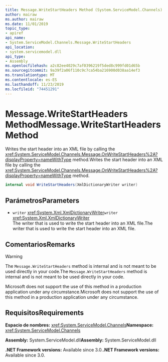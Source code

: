 ```yaml
---
title: Message.WriteStartHeaders Method (System.ServiceModel.Channels)
author: mairaw
ms.author: mairaw
ms.date: 11/01/2019
topic_type:
- apiref
api_name:
- System.ServiceModel.Channels.Message.WriteStartHeaders
api_location:
- system.servicemodel.dll
api_type:
- Assembly
ms.openlocfilehash: a2c82ee4029c7af0396219f5ded8c999fd01d65b
ms.sourcegitcommit: 9a39f2a06f110c9c7ca54ba216900d038aa14ef3
ms.translationtype: MT
ms.contentlocale: es-ES
ms.lasthandoff: 11/23/2019
ms.locfileid: "74451291"
---
```

# <a name="messagewritestartheaders-method"></a><span data-ttu-id="c3756-102">Message.WriteStartHeaders Method</span><span class="sxs-lookup"><span data-stu-id="c3756-102">Message.WriteStartHeaders Method</span></span>

<span data-ttu-id="c3756-103">Writes the start header into an XML file by calling the <xref:System.ServiceModel.Channels.Message.OnWriteStartHeaders%2A?displayProperty=nameWithType> method.</span><span class="sxs-lookup"><span data-stu-id="c3756-103">Writes the start header into an XML file by calling the <xref:System.ServiceModel.Channels.Message.OnWriteStartHeaders%2A?displayProperty=nameWithType> method.</span></span>

```csharp
internal void WriteStartHeaders(XmlDictionaryWriter writer)
```

## <a name="parameters"></a><span data-ttu-id="c3756-104">Parámetros</span><span class="sxs-lookup"><span data-stu-id="c3756-104">Parameters</span></span>

- <span data-ttu-id="c3756-105">`writer` <xref:System.Xml.XmlDictionaryWriter></span><span class="sxs-lookup"><span data-stu-id="c3756-105">`writer` <xref:System.Xml.XmlDictionaryWriter></span></span>\
  <span data-ttu-id="c3756-106">The writer that is used to write the start header into an XML file.</span><span class="sxs-lookup"><span data-stu-id="c3756-106">The writer that is used to write the start header into an XML file.</span></span>

## <a name="remarks"></a><span data-ttu-id="c3756-107">Comentarios</span><span class="sxs-lookup"><span data-stu-id="c3756-107">Remarks</span></span>

> [!WARNING]
> <span data-ttu-id="c3756-108">The `Message.WriteStartHeaders` method is internal and is not meant to be used directly in your code.</span><span class="sxs-lookup"><span data-stu-id="c3756-108">The `Message.WriteStartHeaders` method is internal and is not meant to be used directly in your code.</span></span>
>
> <span data-ttu-id="c3756-109">Microsoft does not support the use of this method in a production application under any circumstance.</span><span class="sxs-lookup"><span data-stu-id="c3756-109">Microsoft does not support the use of this method in a production application under any circumstance.</span></span>

## <a name="requirements"></a><span data-ttu-id="c3756-110">Requisitos</span><span class="sxs-lookup"><span data-stu-id="c3756-110">Requirements</span></span>

<span data-ttu-id="c3756-111">**Espacio de nombres:** <xref:System.ServiceModel.Channels></span><span class="sxs-lookup"><span data-stu-id="c3756-111">**Namespace:** <xref:System.ServiceModel.Channels></span></span>

<span data-ttu-id="c3756-112">**Assembly:** System.ServiceModel.dll</span><span class="sxs-lookup"><span data-stu-id="c3756-112">**Assembly:** System.ServiceModel.dll</span></span>

<span data-ttu-id="c3756-113">**.NET Framework versions:** Available since 3.0.</span><span class="sxs-lookup"><span data-stu-id="c3756-113">**.NET Framework versions:** Available since 3.0.</span></span>
